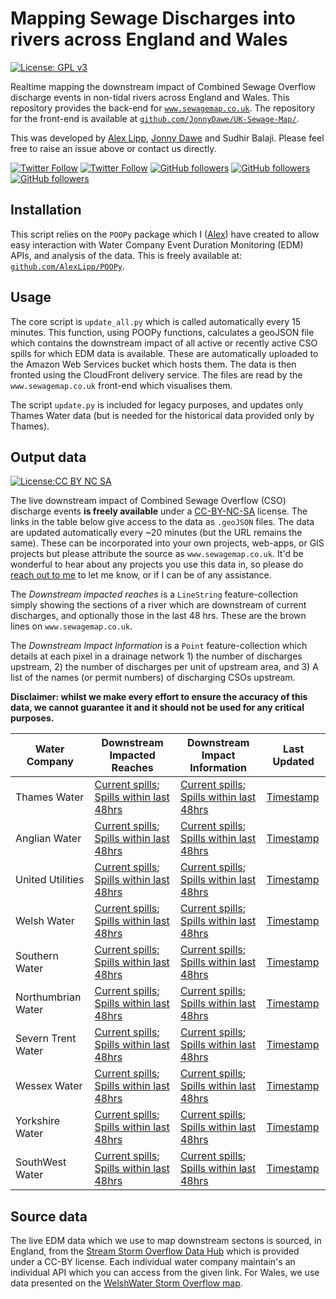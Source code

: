 
# Mapping Sewage Discharges into rivers across England and Wales
[![License: GPL v3](https://img.shields.io/badge/License-GPLv3-blue.svg)](https://www.gnu.org/licenses/gpl-3.0)


Realtime mapping the downstream impact of Combined Sewage Overflow discharge events in non-tidal rivers across England and Wales. This repository provides the back-end for [`www.sewagemap.co.uk`](https://www.sewagemap.co.uk/). The repository  for the front-end is available at [`github.com/JonnyDawe/UK-Sewage-Map/`](https://github.com/JonnyDawe/UK-Sewage-Map/).

This was developed by [Alex Lipp](https://alexlipp.github.io/), [Jonny Dawe](https://www.linkedin.com/in/jonathan-dawe-46180212a) and Sudhir Balaji. Please feel free to raise an issue above or contact us directly.

[![Twitter Follow](https://img.shields.io/twitter/follow/alexglipp?style=social)](https://twitter.com/intent/follow?screen_name=AlexGLipp)
[![Twitter Follow](https://img.shields.io/twitter/follow/JdMapDev?style=social)](https://twitter.com/intent/follow?screen_name=JdMapDev)
[![GitHub followers](https://img.shields.io/github/followers/AlexLipp?label=AlexLipp&style=social)](https://github.com/AlexLipp)
[![GitHub followers](https://img.shields.io/github/followers/JonnyDawe?label=JonnyDawe&style=social)](https://github.com/JonnyDawe)
[![GitHub followers](https://img.shields.io/github/followers/sudhir-b?label=sudhir-b&style=social)](https://github.com/sudhir-b)

## Installation

This script relies on the `POOPy` package which I ([Alex](https://alexlipp.github.io/)) have created to allow easy interaction with Water Company Event Duration Monitoring (EDM) APIs, and analysis of the data. This is freely available at: [`github.com/AlexLipp/POOPy`](https://github.com/AlexLipp/POOPy).

## Usage

The core script is `update_all.py` which is called automatically every 15 minutes. This function, using POOPy functions, calculates a geoJSON file which contains the downstream impact of all active or recently active CSO spills for which EDM data is available. These are automatically uploaded to the Amazon Web Services bucket which hosts them. The data is then fronted using the CloudFront delivery service. The files are read by the `www.sewagemap.co.uk` front-end which visualises them. 

The script `update.py` is included for legacy purposes, and updates only Thames Water data (but is needed for the historical data provided only by Thames).

## Output data
 [![License:CC BY NC SA](https://licensebuttons.net/l/by-nc-sa/4.0/88x31.png)](https://creativecommons.org/licenses/by-nc-sa/4.0/)

The live downstream impact of Combined Sewage Overflow (CSO) discharge events **is freely available** under a [CC-BY-NC-SA](https://creativecommons.org/licenses/by-nc-sa/4.0/) license. The links in the table below give access to the data as `.geoJSON` files. The data are updated automatically every ~20 minutes (but the URL remains the same). These can be incorporated into your own projects, web-apps, or GIS projects but please attribute the source as `www.sewagemap.co.uk`. It'd be wonderful to hear about any projects you use this data in, so please do [reach out to me](https://alexlipp.github.io/) to let me know, or if I can be of any assistance.

The _Downstream impacted reaches_ is a `LineString` feature-collection simply showing the sections of a river which are downstream of current discharges, and optionally those in the last 48 hrs. These are the brown lines on `www.sewagemap.co.uk`. 

The _Downstream Impact Information_ is a `Point` feature-collection which details at each pixel in a drainage network 1) the number of discharges upstream, 2) the number of discharges per unit of upstream area, and 3) A list of the names (or permit numbers) of discharging CSOs upstream.  

 **Disclaimer: whilst we make every effort to ensure the accuracy of this data, we cannot guarantee it and it should not be used for any critical purposes.**  

Water Company | Downstream Impacted Reaches | Downstream Impact Information | Last Updated 
--- | --- | --- | ---
Thames Water | [Current spills](https://d1kmd884co9q6x.cloudfront.net/downstream_impact/thames/thames_now_excl_48hrs.geojson); [Spills within last 48hrs](https://d1kmd884co9q6x.cloudfront.net/downstream_impact/thames/thames_now_incl_48hrs.geojson) | [Current spills](https://d1kmd884co9q6x.cloudfront.net/downstream_impact/thames/thames_info_now_excl_48hrs.geojson); [Spills within last 48hrs](https://d1kmd884co9q6x.cloudfront.net/downstream_impact/thames/thames_info_now_incl_48hrs.geojson) | [Timestamp](https://d1kmd884co9q6x.cloudfront.net/downstream_impact/thames/thames_timestamp.txt)
Anglian Water | [Current spills](https://d1kmd884co9q6x.cloudfront.net/downstream_impact/anglian/anglian_now_excl_48hrs.geojson); [Spills within last 48hrs](https://d1kmd884co9q6x.cloudfront.net/downstream_impact/anglian/anglian_now_incl_48hrs.geojson) | [Current spills](https://d1kmd884co9q6x.cloudfront.net/downstream_impact/anglian/anglian_info_now_excl_48hrs.geojson); [Spills within last 48hrs](https://d1kmd884co9q6x.cloudfront.net/downstream_impact/anglian/anglian_info_now_incl_48hrs.geojson) | [Timestamp](https://d1kmd884co9q6x.cloudfront.net/downstream_impact/anglian/anglian_timestamp.txt)
United Utilities | [Current spills](https://d1kmd884co9q6x.cloudfront.net/downstream_impact/united/united_now_excl_48hrs.geojson); [Spills within last 48hrs](https://d1kmd884co9q6x.cloudfront.net/downstream_impact/united/united_now_incl_48hrs.geojson) | [Current spills](https://d1kmd884co9q6x.cloudfront.net/downstream_impact/united/united_info_now_excl_48hrs.geojson); [Spills within last 48hrs](https://d1kmd884co9q6x.cloudfront.net/downstream_impact/united/united_info_now_incl_48hrs.geojson) | [Timestamp](https://d1kmd884co9q6x.cloudfront.net/downstream_impact/united/united_timestamp.txt)
Welsh Water | [Current spills](https://d1kmd884co9q6x.cloudfront.net/downstream_impact/welsh/welsh_now_excl_48hrs.geojson); [Spills within last 48hrs](https://d1kmd884co9q6x.cloudfront.net/downstream_impact/welsh/welsh_now_incl_48hrs.geojson) | [Current spills](https://d1kmd884co9q6x.cloudfront.net/downstream_impact/welsh/welsh_info_now_excl_48hrs.geojson); [Spills within last 48hrs](https://d1kmd884co9q6x.cloudfront.net/downstream_impact/welsh/welsh_info_now_incl_48hrs.geojson) | [Timestamp](https://d1kmd884co9q6x.cloudfront.net/downstream_impact/welsh/welsh_timestamp.txt)
Southern Water | [Current spills](https://d1kmd884co9q6x.cloudfront.net/downstream_impact/southern/southern_now_excl_48hrs.geojson); [Spills within last 48hrs](https://d1kmd884co9q6x.cloudfront.net/downstream_impact/southern/southern_now_incl_48hrs.geojson) | [Current spills](https://d1kmd884co9q6x.cloudfront.net/downstream_impact/southern/southern_info_now_excl_48hrs.geojson); [Spills within last 48hrs](https://d1kmd884co9q6x.cloudfront.net/downstream_impact/southern/southern_info_now_incl_48hrs.geojson) | [Timestamp](https://d1kmd884co9q6x.cloudfront.net/downstream_impact/southern/southern_timestamp.txt)
Northumbrian Water | [Current spills](https://d1kmd884co9q6x.cloudfront.net/downstream_impact/northumbrian/northumbrian_now_excl_48hrs.geojson); [Spills within last 48hrs](https://d1kmd884co9q6x.cloudfront.net/downstream_impact/northumbrian/northumbrian_now_incl_48hrs.geojson) | [Current spills](https://d1kmd884co9q6x.cloudfront.net/downstream_impact/northumbrian/northumbrian_info_now_excl_48hrs.geojson); [Spills within last 48hrs](https://d1kmd884co9q6x.cloudfront.net/downstream_impact/northumbrian/northumbrian_info_now_incl_48hrs.geojson) | [Timestamp](https://d1kmd884co9q6x.cloudfront.net/downstream_impact/northumbrian/northumbrian_timestamp.txt)
Severn Trent Water | [Current spills](https://d1kmd884co9q6x.cloudfront.net/downstream_impact/severntrent/severntrent_now_excl_48hrs.geojson); [Spills within last 48hrs](https://d1kmd884co9q6x.cloudfront.net/downstream_impact/severntrent/severntrent_now_incl_48hrs.geojson) | [Current spills](https://d1kmd884co9q6x.cloudfront.net/downstream_impact/severntrent/severntrent_info_now_excl_48hrs.geojson); [Spills within last 48hrs](https://d1kmd884co9q6x.cloudfront.net/downstream_impact/severntrent/severntrent_info_now_incl_48hrs.geojson) | [Timestamp](https://d1kmd884co9q6x.cloudfront.net/downstream_impact/severntrent/severntrent_timestamp.txt)
Wessex Water | [Current spills](https://d1kmd884co9q6x.cloudfront.net/downstream_impact/wessex/wessex_now_excl_48hrs.geojson); [Spills within last 48hrs](https://d1kmd884co9q6x.cloudfront.net/downstream_impact/wessex/wessex_now_incl_48hrs.geojson) | [Current spills](https://d1kmd884co9q6x.cloudfront.net/downstream_impact/wessex/wessex_info_now_excl_48hrs.geojson); [Spills within last 48hrs](https://d1kmd884co9q6x.cloudfront.net/downstream_impact/wessex/wessex_info_now_incl_48hrs.geojson) | [Timestamp](https://d1kmd884co9q6x.cloudfront.net/downstream_impact/wessex/wessex_timestamp.txt)
Yorkshire Water | [Current spills](https://d1kmd884co9q6x.cloudfront.net/downstream_impact/yorkshire/yorkshire_now_excl_48hrs.geojson); [Spills within last 48hrs](https://d1kmd884co9q6x.cloudfront.net/downstream_impact/yorkshire/yorkshire_now_incl_48hrs.geojson) | [Current spills](https://d1kmd884co9q6x.cloudfront.net/downstream_impact/yorkshire/yorkshire_info_now_excl_48hrs.geojson); [Spills within last 48hrs](https://d1kmd884co9q6x.cloudfront.net/downstream_impact/yorkshire/yorkshire_info_now_incl_48hrs.geojson) | [Timestamp](https://d1kmd884co9q6x.cloudfront.net/downstream_impact/yorkshire/yorkshire_timestamp.txt)
SouthWest Water | [Current spills](https://d1kmd884co9q6x.cloudfront.net/downstream_impact/southwest/southwest_now_excl_48hrs.geojson); [Spills within last 48hrs](https://d1kmd884co9q6x.cloudfront.net/downstream_impact/southwest/southwest_now_incl_48hrs.geojson) | [Current spills](https://d1kmd884co9q6x.cloudfront.net/downstream_impact/southwest/southwest_info_now_excl_48hrs.geojson); [Spills within last 48hrs](https://d1kmd884co9q6x.cloudfront.net/downstream_impact/southwest/southwest_info_now_incl_48hrs.geojson) | [Timestamp](https://d1kmd884co9q6x.cloudfront.net/downstream_impact/southwest/southwest_timestamp.txt)

## Source data 

The live EDM data which we use to map downstream sectons is sourced, in England, from the [Stream Storm Overflow Data Hub](https://www.streamwaterdata.co.uk/pages/storm-overflows-data) which is provided under a CC-BY license. Each individual water company maintain's an individual API which you can access from the given link. For Wales, we use data presented on the [WelshWater Storm Overflow map](https://corporate.dwrcymru.com/en/community/environment/storm-overflow-map). 
